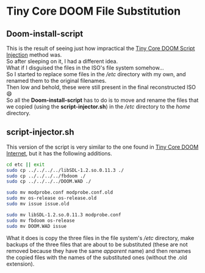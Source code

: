 # Tiny Core DOOM File Substitution

## Doom-install-script

This is the result of seeing just how impractical the [Tiny Core DOOM Script Injection](https://github.com/Mr-Watch/Tiny-Core-DOOM/tree/main/Tiny%20Core%20DOOM%20Script%20Injection) method was.  
So after sleeping on it, I had a different idea.  
What if I disguised the files in the ISO's file system somehow…  
So I started to replace some files in the */etc* directory with my own, and renamed them to the original filenames.  
Then low and behold, these were still present in the final reconstructed ISO :smile:  
So all the **Doom-install-script** has to do is to move and rename the files that we copied (using the **script-injector.sh**) in the */etc* directory to the *home* directory.  

## script-injector.sh

This version of the script is very similar to the one found in [Tiny Core DOOM Internet](https://github.com/Mr-Watch/Tiny-Core-DOOM/tree/main/Tiny%20Core%20DOOM%20Internet), but it has the following additions.  

```sh
cd etc || exit
sudo cp ../../../../libSDL-1.2.so.0.11.3 ./
sudo cp ../../../../fbdoom ./
sudo cp ../../../../DOOM.WAD ./

sudo mv modprobe.conf modprobe.conf.old
sudo mv os-release os-release.old
sudo mv issue issue.old

sudo mv libSDL-1.2.so.0.11.3 modprobe.conf
sudo mv fbdoom os-release
sudo mv DOOM.WAD issue
```

What it does is copy the three files in the file system's */etc* directory, make backups of the three files that are about to be substituted (these are not removed because they have the same *apparent* name) and then renames the copied files with the names of the substituted ones (without the .old extension).
